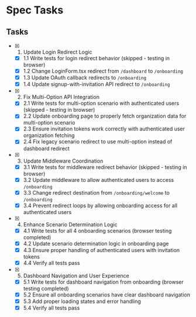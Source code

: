 # Spec Tasks

## Tasks

- [x] 1. Update Login Redirect Logic
  - [x] 1.1 Write tests for login redirect behavior (skipped - testing in browser)
  - [x] 1.2 Change LoginForm.tsx redirect from `/dashboard` to `/onboarding`
  - [x] 1.3 Update OAuth callback redirects to `/onboarding` 
  - [x] 1.4 Update signup-with-invitation API redirect to `/onboarding`

- [x] 2. Fix Multi-Option API Integration
  - [x] 2.1 Write tests for multi-option scenario with authenticated users (skipped - testing in browser)
  - [x] 2.2 Update onboarding page to properly fetch organization data for multi-option scenario
  - [x] 2.3 Ensure invitation tokens work correctly with authenticated user organization fetching
  - [x] 2.4 Fix legacy scenario redirect to use multi-option instead of dashboard redirect

- [x] 3. Update Middleware Coordination
  - [x] 3.1 Write tests for middleware redirect behavior (skipped - testing in browser)
  - [x] 3.2 Update middleware to allow authenticated users to access `/onboarding`
  - [x] 3.3 Change redirect destination from `/onboarding/welcome` to `/onboarding`
  - [x] 3.4 Prevent redirect loops by allowing onboarding access for all authenticated users

- [x] 4. Enhance Scenario Determination Logic  
  - [x] 4.1 Write tests for all 4 onboarding scenarios (browser testing completed)
  - [x] 4.2 Update scenario determination logic in onboarding page
  - [x] 4.3 Ensure proper handling of authenticated users with invitation tokens
  - [x] 4.4 Verify all tests pass

- [x] 5. Dashboard Navigation and User Experience
  - [x] 5.1 Write tests for dashboard navigation from onboarding (browser testing completed)
  - [x] 5.2 Ensure all onboarding scenarios have clear dashboard navigation
  - [x] 5.3 Add proper loading states and error handling
  - [x] 5.4 Verify all tests pass